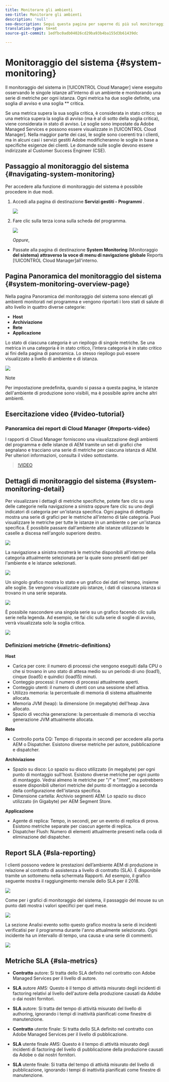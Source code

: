```yaml
---
title: Monitorare gli ambienti
seo-title: Monitorare gli ambienti
description: 'null'
seo-description: Segui questa pagina per saperne di più sul monitoraggio del sistema in Cloud Manager che viene fatto osservando le singole istanze all'interno di un ambiente e monitorando una serie di metriche per ogni istanza.
translation-type: tm+mt
source-git-commit: 1edfbc0adb04026cd29ba93b4ba155d3b61439dc

---
```



# Monitoraggio del sistema {#system-monitoring}

Il monitoraggio del sistema in [!UICONTROL Cloud Manager] viene eseguito osservando le singole istanze all'interno di un ambiente e monitorando una serie di metriche per ogni istanza. Ogni metrica ha due soglie definite, una soglia *di* avviso e una soglia ** critica.

Se una metrica supera la sua soglia critica, è considerata in stato critico; se una metrica supera la soglia di avviso (ma è al di sotto della soglia critica), viene considerata in stato di avviso. Le soglie sono impostate da Adobe Managed Services e possono essere visualizzate in [!UICONTROL Cloud Manager]. Nella maggior parte dei casi, le soglie sono coerenti tra i clienti, ma in alcuni casi i servizi gestiti Adobe modificheranno le soglie in base a specifiche esigenze dei clienti. Le domande sulle soglie devono essere indirizzate al Customer Success Engineer (CSE).

## Passaggio al monitoraggio del sistema {#navigating-system-monitoring}

Per accedere alla funzione di monitoraggio del sistema è possibile procedere in due modi.

1. Accedi alla pagina di destinazione **Servizi gestiti - Programmi** .

   ![](assets/ProgramLanding.png)

1. Fare clic sulla terza icona sulla scheda del programma.

   ![](assets/program-card.png)

   *Oppure*,

* Passate alla pagina di destinazione **System Monitoring** (Monitoraggio **del sistema) attraverso la voce di menu di navigazione globale** Reports [!UICONTROL Cloud Manager]all'interno.


## Pagina Panoramica del monitoraggio del sistema {#system-monitoring-overview-page}

Nella pagina Panoramica del monitoraggio del sistema sono elencati gli ambienti monitorati nel programma e vengono riportati i loro stati di salute di alto livello in quattro diverse categorie:

* **Host**
* **Archiviazione**
* **Rete**
* **Applicazione**

Lo stato di ciascuna categoria è un riepilogo di singole metriche. Se una metrica in una categoria è in stato critico, l’intera categoria è in stato critico ai fini della pagina di panoramica. Lo stesso riepilogo può essere visualizzato a livello di ambiente e di istanza.

![](assets/System-Monitoring-Reports.png)

>[!NOTE]
>
>Per impostazione predefinita, quando si passa a questa pagina, le istanze dell'ambiente di produzione sono visibili, ma è possibile aprire anche altri ambienti.

## Esercitazione video {#video-tutorial}

### Panoramica dei report di Cloud Manager {#reports-video}

I rapporti di Cloud Manager forniscono una visualizzazione degli ambienti del programma e delle istanze di AEM tramite un set di grafici che segnalano e tracciano una serie di metriche per ciascuna istanza di AEM.
Per ulteriori informazioni, consulta il video sottostante.

>[!VIDEO](https://video.tv.adobe.com/v/26315/?captions=ita)

## Dettagli di monitoraggio del sistema {#system-monitoring-detail}

Per visualizzare i dettagli di metriche specifiche, potete fare clic su una delle categorie nella navigazione a sinistra oppure fare clic su uno degli indicatori di categoria per un'istanza specifica. Ogni pagina di dettaglio mostra una serie di grafici per le metriche all'interno di tale categoria. Puoi visualizzare le metriche per tutte le istanze in un ambiente o per un'istanza specifica. È possibile passare dall'ambiente alle istanze utilizzando le caselle a discesa nell'angolo superiore destro.

![](assets/System_Monitoring1.png)

La navigazione a sinistra mostrerà le metriche disponibili all'interno della categoria attualmente selezionata per la quale sono presenti dati per l'ambiente e le istanze selezionati.

![](assets/System_Monitoring2.png)

Un singolo grafico mostra lo stato e un grafico dei dati nel tempo, insieme alle soglie. Se vengono visualizzate più istanze, i dati di ciascuna istanza si trovano in una serie separata.

![](assets/Monitoring_Graphs1.png)

È possibile nascondere una singola serie su un grafico facendo clic sulla serie nella legenda.
Ad esempio, se fai clic sulla serie di soglie di avviso, verrà visualizzata solo la soglia critica.

![](assets/Monitoring_Graphs2.png)

### Definizioni metriche {#metric-definitions}

**Host**

* Carica per core: il numero di processi che vengono eseguiti dalla CPU o che si trovano in uno stato di attesa medio su un periodo di uno (load1), cinque (load5) e quindici (load15) minuti.
* Conteggio processi: il numero di processi attualmente aperti.
* Conteggio utenti: il numero di utenti con una sessione shell attiva.
* Utilizzo memoria: la percentuale di memoria di sistema attualmente allocata.
* Memoria JVM (heap): la dimensione (in megabyte) dell'heap Java allocato.
* Spazio di vecchia generazione: la percentuale di memoria di vecchia generazione JVM attualmente allocata.

**Rete**

* Controllo porta CQ: Tempo di risposta in secondi per accedere alla porta AEM o Dispatcher. Esistono diverse metriche per autore, pubblicazione e dispatcher.

**Archiviazione**

* Spazio su disco: Lo spazio su disco utilizzato (in megabyte) per ogni punto di montaggio sull'host. Esistono diverse metriche per ogni punto di montaggio. Vedrai almeno le metriche per "/" e "/mnt", ma potrebbero essere disponibili ulteriori metriche del punto di montaggio a seconda della configurazione dell'istanza specifica.
* Dimensione cartella: Archivio segmenti AEM: Lo spazio su disco utilizzato (in Gigabyte) per AEM Segment Store.

**Applicazione**

* Agente di replica: Tempo, in secondi, per un evento di replica di prova. Esistono metriche separate per ciascun agente di replica.
* Dispatcher Flush: Numero di elementi attualmente presenti nella coda di eliminazione del dispatcher.

## Report SLA {#sla-reporting}

I clienti possono vedere le prestazioni dell’ambiente AEM di produzione in relazione al contratto di assistenza a livello di contratto (SLA). È disponibile tramite un sottomenu nella schermata Rapporti.
Ad esempio, il grafico seguente mostra il raggiungimento mensile dello SLA per il 2018.

![](assets/SLA-Reports-one.png)

Come per i grafici di monitoraggio del sistema, il passaggio del mouse su un punto dati mostra i valori specifici per quel mese.

![](assets/SLA-Reports-two.png)

La sezione Analisi evento sotto questo grafico mostra la serie di incidenti verificatisi per il programma durante l'anno attualmente selezionato. Ogni incidente ha un intervallo di tempo, una causa e una serie di commenti.

![](assets/sla-reporting3.png)

## Metriche SLA {#sla-metrics}

* **Contratto** autore: Si tratta dello SLA definito nel contratto con Adobe Managed Services per il livello di autore.

* **SLA** autore AMS: Questo è il tempo di attività misurato degli incidenti di factoring relativi al livello dell'autore della produzione causati da Adobe o dai nostri fornitori.

* **SLA** autore: Si tratta del tempo di attività misurato del livello di authoring, ignorando i tempi di inattività pianificati come finestre di manutenzione.

* **Contratto** utente finale: Si tratta dello SLA definito nel contratto con Adobe Managed Services per il livello di pubblicazione.

* **SLA** utente finale AMS: Questo è il tempo di attività misurato degli incidenti di factoring del livello di pubblicazione della produzione causati da Adobe o dai nostri fornitori.

* **SLA** utente finale: Si tratta del tempo di attività misurato del livello di pubblicazione, ignorando i tempi di inattività pianificati come finestre di manutenzione.